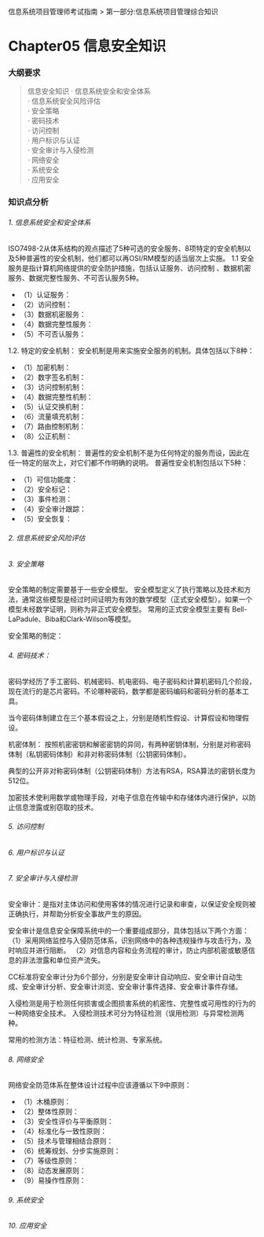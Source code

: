 信息系统项目管理师考试指南 > 第一部分:信息系统项目管理综合知识

# Chapter05 信息安全知识

### 大纲要求

> 信息安全知识
> · 信息系统安全和安全体系   
> · 信息系统安全风险评估   
> · 安全策略  
> · 密码技术  
> · 访问控制  
> · 用户标识与认证  
> · 安全审计与入侵检测  
> · 网络安全  
> · 系统安全  
> · 应用安全  

### 知识点分析

###### 1. 信息系统安全和安全体系   
ISO7498-2从体系结构的观点描述了5种可选的安全服务、8项特定的安全机制以及5种普遍性的安全机制，他们都可以再OSI/RM模型的适当层次上实施。
1.1 安全服务是指计算机网络提供的安全防护措施，包括认证服务、访问控制
   、数据机密服务、数据完整性服务、不可否认服务5种。
- （1）认证服务：  
- （2）访问控制：  
- （3）数据机密服务：  
- （4）数据完整性服务：  
- （5）不可否认服务： 

1.2. 特定的安全机制：
安全机制是用来实施安全服务的机制。具体包括以下8种：
- （1）加密机制：  
- （2）数字签名机制：
- （3）访问控制机制：  
- （4）数据完整性机制：  
- （5）认证交换机制：  
- （6）流量填充机制：  
- （7）路由控制机制：  
- （8）公正机制：  

1.3. 普遍性的安全机制：
普遍性的安全机制不是为任何特定的服务而设，因此在任一特定的层次上，对它们都不作明确的说明。
普遍性安全机制包括以下5种：
- （1）可信功能度：  
- （2）安全标记：  
- （3）事件检测：  
- （4）安全审计跟踪：  
- （5）安全恢复： 


###### 2. 信息系统安全风险评估   

###### 3. 安全策略  
安全策略的制定需要基于一些安全模型。
安全模型定义了执行策略以及技术和方法，通常这些模型是经过时间证明为有效的数学模型（正式安全模型）。如果一个模型未经数学证明，则称为非正式安全模型。
常用的正式安全模型主要有 Bell-LaPadule、Biba和Clark-Wilson等模型。

安全策略的制定：


###### 4. 密码技术：
密码学经历了手工密码、机械密码、机电密码、电子密码和计算机密码几个阶段，现在流行的是芯片密码。不论哪种密码，数学都是密码编码和密码分析的基本工具。

当今密码体制建立在三个基本假设之上，分别是随机性假设、计算假设和物理假设。

机密体制：
按照机密密钥和解密密钥的异同，有两种密钥体制，分别是对称密码体制（私钥密码体制）和非对称密码体制（公钥密码体制）。

典型的公开非对称密码体制（公钥密码体制）方法有RSA，RSA算法的密钥长度为512位。

加密技术使利用数学或物理手段，对电子信息在传输中和存储体内进行保护，以防止信息泄露或别窃取的技术。

###### 5. 访问控制  


###### 6. 用户标识与认证  

###### 7. 安全审计与入侵检测  

安全审计：是指对主体访问和使用客体的情况进行记录和审查，以保证安全规则被正确执行，并帮助分析安全事故产生的原因。

安全审计是信息安全保障系统中的一个重要组成部分，具体包括以下两个方面：
（1）采用网络监控与入侵防范体系，识别网络中的各种违规操作与攻击行为，及时响应并进行阻断。
（2）对信息内容和业务流程的审计，防止内部机密或敏感信息的非法泄露和单位资产流失。

CC标准将安全审计分为6个部分，分别是安全审计自动响应、安全审计自动生成、安全审计分析、安全审计浏览、安全审计事件选择、安全审计事件存储。

入侵检测是用于检测任何损害或企图损害系统的机密性、完整性或可用性的行为的一种网络安全技术。
入侵检测技术可分为特征检测（误用检测）与异常检测两种。

常用的检测方法：特征检测、统计检测、专家系统。

###### 8. 网络安全  

网络安全防范体系在整体设计过程中应该遵循以下9中原则：
- （1）木桶原则：  
- （2）整体性原则：
- （3）安全性评价与平衡原则：  
- （4）标准化与一致性原则：  
- （5）技术与管理相结合原则：  
- （6）统筹规划、分步实施原则：  
- （7）等级性原则：  
- （8）动态发展原则：  
- （9）易操作性原则：  

###### 9. 系统安全  

###### 10. 应用安全
